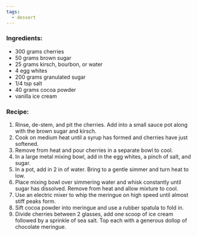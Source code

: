 ```yaml
---
tags:
  - dessert
---
```

### Ingredients:
- 300 grams cherries
- 50 grams brown sugar
- 25 grams kirsch, bourbon, or water
- 4 egg whites
- 200 grams granulated sugar
- 1/4 tsp salt
- 40 grams cocoa powder
- vanilla ice cream

### Recipe:
1. Rinse, de-stem, and pit the cherries. Add into a small sauce pot along with the brown sugar and kirsch.
2. Cook on medium heat until a syrup has formed and cherries have just softened.
3. Remove from heat and pour cherries in a separate bowl to cool. 
4. In a large metal mixing bowl, add in the egg whites, a pinch of salt, and sugar.
5. In a pot, add in 2 in of water. Bring to a gentle simmer and turn heat to low. 
6. Place mixing bowl over simmering water and whisk constantly until sugar has dissolved. Remove from heat and allow mixture to cool. 
7. Use an electric mixer to whip the meringue on high speed until almost stiff peaks form. 
8. Sift cocoa powder into meringue and use a rubber spatula to fold in. 
9. Divide cherries between 2 glasses, add one scoop of ice cream followed by a sprinkle of sea salt. Top each with a generous dollop of chocolate meringue. 